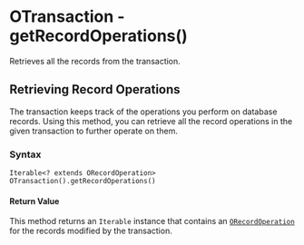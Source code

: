 
# OTransaction - getRecordOperations()

Retrieves all the records from the transaction.

## Retrieving Record Operations

The transaction keeps track of the operations you perform on database records.  Using this method, you can retrieve all the record operations in the given transaction to further operate on them.

### Syntax

```
Iterable<? extends ORecordOperation> OTransaction().getRecordOperations()
```

#### Return Value

This method returns an `Iterable` instance that contains an [`ORecordOperation`](../ORecordOperation.md) for the records modified by the transaction.







